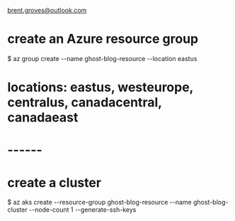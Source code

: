 brent.groves@outlook.com
 # create an Azure resource group
 $ az group create --name ghost-blog-resource --location eastus
 # locations: eastus, westeurope, centralus, canadacentral, canadaeast
  # ------
  # create a cluster
 $ az aks create --resource-group ghost-blog-resource --name ghost-blog-cluster --node-count 1 --generate-ssh-keys
